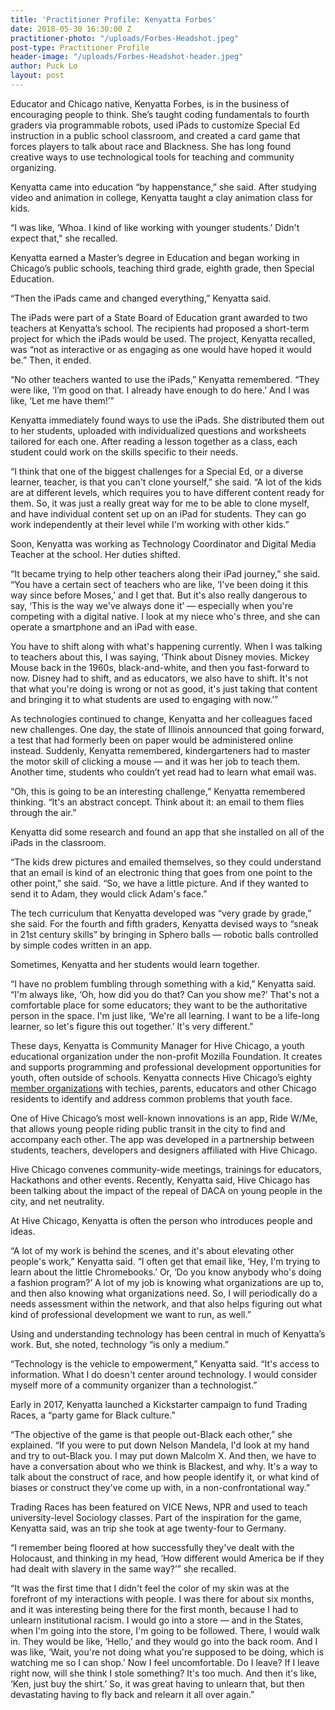 ```yaml
---
title: 'Practitioner Profile: Kenyatta Forbes'
date: 2018-05-30 16:30:00 Z
practitioner-photo: "/uploads/Forbes-Headshot.jpeg"
post-type: Practitioner Profile
header-image: "/uploads/Forbes-Headshot-header.jpeg"
author: Puck Lo
layout: post
---
```


Educator and Chicago native, Kenyatta Forbes, is in the business of encouraging people to think. She’s taught coding fundamentals to fourth graders via programmable robots, used iPads to customize Special Ed instruction in a public school classroom, and created a card game that forces players to talk about race and Blackness. She has long found creative ways to use technological tools for teaching and community organizing. 

Kenyatta came into education “by happenstance,” she said. After studying video and animation in college, Kenyatta taught a clay animation class for kids.

“I was like, ‘Whoa. I kind of like working with younger students.’ Didn't expect that," she recalled. 

Kenyatta earned a Master’s degree in Education and began working in Chicago’s public schools, teaching third grade, eighth grade, then Special Education.

“Then the iPads came and changed everything,” Kenyatta said.

The iPads were part of a State Board of Education grant awarded to two teachers at Kenyatta’s school. The recipients had proposed a short-term project for which the iPads would be used. The project, Kenyatta recalled, was “not as interactive or as engaging as one would have hoped it would be.” Then, it ended.

“No other teachers wanted to use the iPads,” Kenyatta remembered. “They were like, ‘I’m good on that. I already have enough to do here.’ And I was like, ‘Let me have them!’”

Kenyatta immediately found ways to use the iPads. She distributed them out to her students, uploaded with individualized questions and worksheets tailored for each one. After reading a lesson together as a class, each student could work on the skills specific to their needs.

“I think that one of the biggest challenges for a Special Ed, or a diverse learner, teacher, is that you can't clone yourself,” she said. “A lot of the kids are at different levels, which requires you to have different content ready for them. So, it was just a really great way for me to be able to clone myself, and have individual content set up on an iPad for students. They can go work independently at their level while I'm working with other kids.”

Soon, Kenyatta was working as Technology Coordinator and Digital Media Teacher at the school. Her duties shifted.

“It became trying to help other teachers along their iPad journey,” she said. “You have a certain sect of teachers who are like, ‘I've been doing it this way since before Moses,’ and I get that. But it's also really dangerous to say, ‘This is the way we've always done it’ — especially when you're competing with a digital native. I look at my niece who's three, and she can operate a smartphone and an iPad with ease. 

You have to shift along with what's happening currently. When I was talking to teachers about this, I was saying, ‘Think about Disney movies. Mickey Mouse back in the 1960s, black-and-white, and then you fast-forward to now. Disney had to shift, and as educators, we also have to shift. It's not that what you're doing is wrong or not as good, it's just taking that content and bringing it to what students are used to engaging with now.’”

As technologies continued to change, Kenyatta and her colleagues faced new challenges. One day, the state of Illinois announced that going forward, a test that had formerly been on paper would be administered online instead. Suddenly, Kenyatta remembered, kindergarteners had to master the motor skill of clicking a mouse — and it was her job to teach them. Another time, students who couldn’t yet read had to learn what email was.

“Oh, this is going to be an interesting challenge,” Kenyatta remembered thinking. “It's an abstract concept. Think about it: an email to them flies through the air.”

Kenyatta did some research and found an app that she installed on all of the iPads in the classroom.

“The kids drew pictures and emailed themselves, so they could understand that an email is kind of an electronic thing that goes from one point to the other point,” she said. “So, we have a little picture. And if they wanted to send it to Adam, they would click Adam's face.”

The tech curriculum that Kenyatta developed was “very grade by grade,” she said. For the fourth and fifth graders, Kenyatta devised ways to “sneak in 21st century skills” by bringing in Sphero balls — robotic balls controlled by simple codes written in an app. 

Sometimes, Kenyatta and her students would learn together.

“I have no problem fumbling through something with a kid,” Kenyatta said. “I'm always like, ‘Oh, how did you do that? Can you show me?’ That's not a comfortable place for some educators; they want to be the authoritative person in the space. I'm just like, ‘We're all learning. I want to be a life-long learner, so let's figure this out together.’ It's very different.”

These days, Kenyatta is Community Manager for Hive Chicago, a youth educational organization under the non-profit Mozilla Foundation. It creates and supports programming and professional development opportunities for youth, often outside of schools. Kenyatta connects Hive Chicago’s eighty [member organizations](https://hivechicago.org/gohivechi/members/#memberlist) with techies, parents, educators and other Chicago residents to identify and address common problems that youth face. 

One of Hive Chicago’s most well-known innovations is an app, Ride W/Me, that allows young people riding public transit in the city to find and accompany each other. The app was developed in a partnership between students, teachers, developers and designers affiliated with Hive Chicago.

Hive Chicago convenes community-wide meetings, trainings for educators, Hackathons and other events. Recently, Kenyatta said, Hive Chicago has been talking about the impact of the repeal of DACA on young people in the city, and net neutrality. 

At Hive Chicago, Kenyatta is often the person who introduces people and ideas. 

“A lot of my work is behind the scenes, and it's about elevating other people's work,” Kenyatta said. “I often get that email like, ‘Hey, I'm trying to learn about the little Chromebooks.’ Or, ‘Do you know anybody who's doing a fashion program?’ A lot of my job is knowing what organizations are up to, and then also knowing what organizations need. So, I will periodically do a needs assessment within the network, and that also helps figuring out what kind of professional development we want to run, as well.”

Using and understanding technology has been central in much of Kenyatta’s work. But, she noted, technology “is only a medium.”

“Technology is the vehicle to empowerment,” Kenyatta said. “It's access to information. What I do doesn't center around technology. I would consider myself more of a community organizer than a technologist.”

Early in 2017, Kenyatta launched a Kickstarter campaign to fund Trading Races, a “party game for Black culture.”

“The objective of the game is that people out-Black each other,” she explained. “If you were to put down Nelson Mandela, I'd look at my hand and try to out-Black you. I may put down Malcolm X. And then, we have to have a conversation about who we think is Blackest, and why. It's a way to talk about the construct of race, and how people identify it, or what kind of biases or construct they've come up with, in a non-confrontational way.” 

Trading Races has been featured on VICE News, NPR and used to teach university-level Sociology classes. Part of the inspiration for the game, Kenyatta said, was an trip she took at age twenty-four to Germany. 

“I remember being floored at how successfully they've dealt with the Holocaust, and thinking in my head, ‘How different would America be if they had dealt with slavery in the same way?’” she recalled. 

“It was the first time that I didn't feel the color of my skin was at the forefront of my interactions with people. I was there for about six months, and it was interesting being there for the first month, because I had to unlearn institutional racism. I would go into a store — and in the States, when I'm going into the store, I'm going to be followed. There, I would walk in. They would be like, ‘Hello,’ and they would go into the back room. And I was like, ‘Wait, you're not doing what you're supposed to be doing, which is watching me so I can shop.’ Now I feel uncomfortable. Do I leave? If I leave right now, will she think I stole something? It's too much. And then it's like, ‘Ken, just buy the shirt.’ So, it was great having to unlearn that, but then devastating having to fly back and relearn it all over again.”